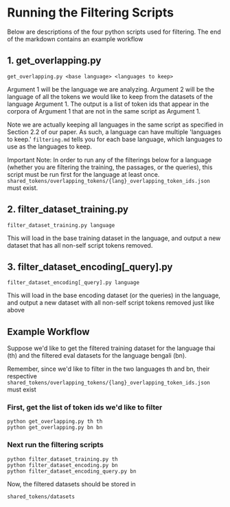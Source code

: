 # Running the Filtering Scripts

Below are descriptions of the four python scripts used for filtering. The end of the markdown contains an example workflow

## 1. get_overlapping.py 

```
get_overlapping.py <base language> <languages to keep>
```

Argument 1 will be the language we are analyzing. Argument 2 will be the language of all the tokens we would like to keep from the datasets of the language Argument 1. The output is a list of token ids that appear in the corpora of Argument 1 that are not in the same script as Argument 1. 

Note we are actually keeping all languages in the same script as specified in Section 2.2 of our paper. As such, a language can have multiple 'languages to keep.' `filtering.md` tells you for each base language, which languages to use as the languages to keep.

Important Note: In order to run any of the filterings below for a language (whether you are filtering the training, the passages, or the queries), this script must be run first for the language at least once. ` shared_tokens/overlapping_tokens/{lang}_overlapping_token_ids.json ` must exist.

## 2. filter_dataset_training.py 

```
filter_dataset_training.py language
```

This will load in the base training dataset in the language, and output a new dataset that has all non-self script tokens removed. 

## 3. filter_dataset_encoding[_query].py

```
filter_dataset_encoding[_query].py language
```

This will load in the base encoding dataset (or the queries) in the language, and output a new dataset with all non-self script tokens removed just like above

## Example Workflow

Suppose we'd like to get the filtered training dataset for the language thai (th) and the filtered eval datasets for the language bengali (bn).

Remember, since we'd like to filter in the two languages th and bn, their respective ` shared_tokens/overlapping_tokens/{lang}_overlapping_token_ids.json ` must exist

### First, get the list of token ids we'd like to filter

```
python get_overlapping.py th th
python get_overlapping.py bn bn
```

### Next run the filtering scripts

```
python filter_dataset_training.py th
python filter_dataset_encoding.py bn
python filter_dataset_encoding_query.py bn
```
Now, the filtered datasets should be stored in

` shared_tokens/datasets `


